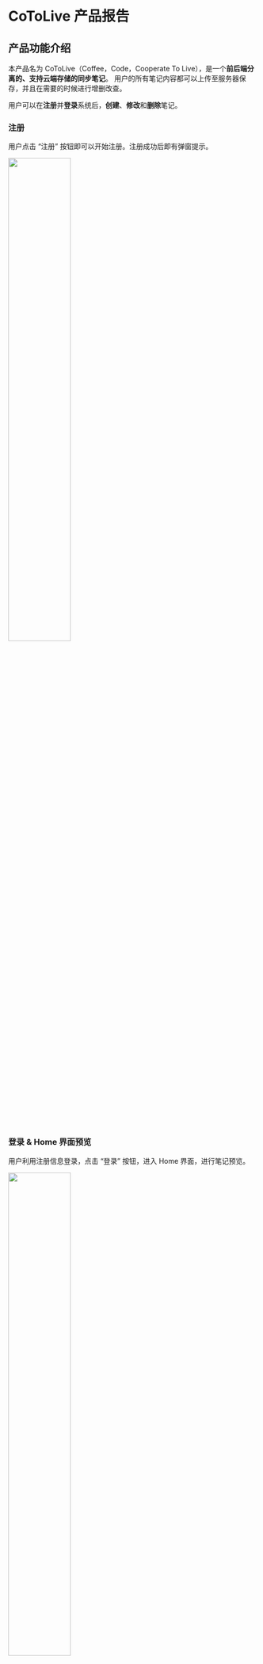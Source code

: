 # CoToLive 产品报告

## 产品功能介绍
本产品名为 CoToLive（Coffee，Code，Cooperate To Live），是一个**前后端分离的、支持云端存储的同步笔记**。
用户的所有笔记内容都可以上传至服务器保存，并且在需要的时候进行增删改查。

用户可以在**注册**并**登录**系统后，**创建**、**修改**和**删除**笔记。

### 注册
用户点击 “注册” 按钮即可以开始注册。注册成功后即有弹窗提示。

<img src="./figs/signupExpample.jpeg" style="width: 50%;" />

### 登录 & Home 界面预览
用户利用注册信息登录，点击 “登录” 按钮，进入 Home 界面，进行笔记预览。

<img src="./figs/loginExample.jpeg" style="width: 50%;" />

### 创建笔记
用户点击 “+”，创建笔记，创建完成后点击 “上传” 的 cloud 按钮。

<img src="./figs/newpostExample.jpeg" style="width: 50%;" />

### 修改笔记
用户点击笔记进入笔记的详情页面。点击 View 旁的眼睛按钮切换为编辑模式，即可开始编辑。

<img src="./figs/editExample.jpeg" style="width: 50%;" />

### 删除笔记
用户点击垃圾桶图标即可删除。

<img src="./figs/delExample.jpeg" style="width: 50%;" />


## 程序概要设计
本产品的设计分为前端和后端。
- 前端主要负责页面的显示与排版布局，并且将用户提交的请求通过**网络**发送给后端；
- 后端主要负责处理前端发送来的**网络请求**。对那些合法的请求，后端将会把数据保存在**数据库**中。


### 前端设计
本产品的前端使用 Kotlin 语言和 Jetpack Compose 框架开发。

在设计时，本产品将前端部分按照功能分为了如下几个 packages：
- `screen` screen 包含了 5 个主要页面的 UI 布局。
- `network` network 定义了网络请求的格式和 API 路径。
- `viewmodels`viewmodels 包含了若干个 view models，用来管理各种状态。
- `snackBar` snackBar 描述了提示弹窗 snackBar 的行为。
- `navigation` navigation 描述了页面跳转的逻辑。

#### Screen UI 设计
5 个 Screens 的 UI 设计如下：
- LogInScreen：登录页面的布局，用户以这个页面作为入口登录。
- SignUpScreen：注册页面的布局，用户可以在这个页面进行注册。
- HomeScreen：Home 页面的布局，这个页面将展示用户的所有笔记的摘要。
- EditScreen：查看 & 编辑页面的布局，这个页面展示某一个笔记的具体内容并且提供了编辑操作。
- NewPostScreen：创建页面的布局，这个页面用于创建一个新的笔记。


<div style="display: flex; flex-wrap: wrap; justify-content: space-between;">
    <img src="./figs/loginScreen.jpeg" style="width: 30%; margin-bottom: 10px;" />
    <img src="./figs/signupScreen.jpeg" style="width: 30%; margin-bottom: 10px;" />
    <img src="./figs/homeScreen.png" style="width: 30%; margin-bottom: 10px;" />
</div>
<div style="display: flex; justify-content: center; width: 100%; margin-top: 10px; flex-wrap: wrap;">
    <img src="./figs/editScreen.jpeg" style="width: 30%; margin-bottom: 10px; margin-right: 5%;" />
    <img src="./figs/postScreen.jpeg" style="width: 30%; margin-bottom: 10px; margin-left: 5%;" />
</div>


从上到下，从左到右分别是：LogInScreen、SignUpScreen、HomeScreen、 EditScreen 和 NewPostScreen。这些 screens 的 UI 均在 screen 包内定义。

#### Network 网络请求设计
在本产品中，前端需要向后端发送网络请求。本产品借助 Retrofit 来实现这一功能。

network 包中有如下两类文件：
    - {messageType}DataClass：这一类文件用来定义网络请求与响应的格式 messageType。
    - CoToLiveApiService：定义了 API 路径，并且使用 retrofit 来向后端发送消息。

发送网络请求的主要逻辑在 `CoToLiveApiService.kt` 文件中。它通过创建 Retrofit 实例、定义 Retrofit 接口来提供 Retrofit 服务。
在设计时，只要将 `CoToLiveApiService` 这一接口中的 API 路径与请求格式，与后端照应即可。

```Kotlin
// 代码位于 CoToLive\app\src\main\java\com\example\cotolive\network\CoToLiveApiService.kt

// 定义 Retrofit 接口
interface CoToLiveApiService {
    @POST("SignUp")
    suspend fun usrSignUp(@Body signUpReq: SignUpRequestMessage): SignUpPostMessage

    @POST("LogIn")
    suspend fun usrLogIn(@Body logInReq: LogInPostMessage): LogInResponseMessage

    @GET("/UserPage/GetArticleAbstract")
    suspend fun articleAbstractsFetch(): ArticleAbstractResponseMessage

    @GET("/UserPage/ReadArticle")
    suspend fun articleRead(@Query("ArticleID") articleID: Int): ArticleResponseMessage

    @PUT("/UserPage/ModifyArticle")
    suspend fun articleModify(@Body article: ArticleSent): ArticlePostResponseMessage

    @POST("/UserPage/PostArticle")
    suspend fun articlePost(@Body article: ArticleSent): ArticlePostResponseMessage

    @POST("/UserPage/DeleteArticle")
    suspend fun articleDelete(@Body articleDelId: ArticleDel): ArticlePostResponseMessage
}
```

**API 路径也会在后端设计中提到。**[跳转后端设计](#后端设计)

#### View Models 设计
View model 用于存储和管理 UI 组件所需要的数据，它能够实现业务逻辑与 UI 层解耦。本产品的前端设计中，view model 主要被用来处理网络请求，包括网络请求的发起以及后端响应的处理。通过 view model，前端能够正确地发送网络请求，并且针对后端响应执行不同的操作。

以 LogInViewModel.kt 为例，view model 在其中负责发送用户登录请求，并且接收处理后端的响应。

```Kotlin
// 代码位于 CoToLive\app\src\main\java\com\example\cotolive\viewmodels\LogInViewModel.kt
class LogInViewModel : ViewModel() {
    var logInUiState: LogInUiState by mutableStateOf(LogInUiState.Loading)
    var logInCallCnt: Int by mutableIntStateOf(0)
        private set

    // 供外界调用的发送登录请求
    fun postUsrLogIn(mail: String, password: String) {
        viewModelScope.launch {
            val logInReqMsg = LogInPostMessage(mail, password)
            logInUiState = LogInUiState.Loading
            try {
                // 调用上一小节描述的 usrLogIn，发起登录请求，返回结果被写入 logInResponse 中
                val logInResponse = CoToLiveApi.retrofitService.usrLogIn(logInReqMsg)
                TokenManager.token = logInResponse.token
                logInUiState = LogInUiState.Success(
                    "登录成功, ${logInResponse.name}，你好。"
                )
            } catch (e: IOException) {
                // 捕获异常
                Log.e("LogInViewModel", "Network error", e)
                logInUiState = LogInUiState.Error("网络错误，请稍后再试")
            } catch (e: HttpException) {
                // 捕获异常
                Log.e("LogInViewModel", "HTTP error", e)
                // 这里可以获取到 HTTP 错误的详细信息
                val errorMessage = e.response()?.errorBody()?.string() ?: "服务器错误，请稍后再试"
                logInUiState = LogInUiState.Error(errorMessage)
            }
            logInCallCnt ++
        }
    }
}
```

**由此可见，view model 为网络请求提供了一个优雅的调用方式，其中自带了接收请求、异常处理等功能。**

#### Navigation 设计
前端采用了 NavHost 来定义跳转。
跳转的逻辑如下：
![](./figs/navigations.jpeg)

**除了上述标出的按钮之外，`<` 按钮均被实现为了 “回到上一级”**。

#### SnackBar 设计
为了给用户反馈，本产品需要利用一个弹窗来显示请求是否成功。
弹窗不应该被 screens 包含，**因为发生屏幕跳转时，弹窗会随着屏幕一起消失**，这就无法提醒用户操作是否成功。

因此，本产品的前端使用了一个 SnackBar 来设置一个位于 screens 之外的弹窗，并且通过 view model 来管理它的状态。

```Kotlin
// 代码位于 CoToLive\app\src\main\java\com\example\cotolive\snackBar\SnackBarViewModel.kt
class SnackbarViewModel : ViewModel() {
    // 控制是否显示 Snackbar
    var showSnackbar by mutableStateOf(false)
    var isCorrect by mutableStateOf(false)
    var snackbarMessage by mutableStateOf("")

    // 显示 Snackbar 的方法
    fun showOKSnackbar(message: String) {
        isCorrect = true
        snackbarMessage = message
        showSnackbar = true
    }

    fun showErrSnackbar(message: String) {
        isCorrect = false
        snackbarMessage = message
        showSnackbar = true
    }

    // 隐藏 Snackbar
    fun hideSnackbar() {
        showSnackbar = false
    }
}
```

当需要弹窗时，只需要调用 SnackbarViewModel 的 showOKSnackbar 或者 showErrSnackbar 方法即可。




### 后端设计
本产品的后端使用了 Go 语言开发，基于 **Gin 框架** 构建了 RESTful APIs，从而向前端提供 Web 服务。此外，本产品使用了 **Gorm 库** 的对象关系映射操作来访问后端的 **MySql** 数据库。

#### MySql 数据库的设计
本产品在 MySql 中构建了两个表，分别如下：
- `users`
    |列名|类型|Key|
    |-|-|-|
    |user_uid | int |PRI|
    |user_name | varchar(255)|	
    |user_mail | varchar(45) |UNI|	
    |passwd_hash | char(60) ||		
    |create_time | datetime ||

- `articles`
    |列名|类型|Key|
    |-|-|-|
    |article_id | int |PRI|
    |belongsto_uid | int |Foreign|
    |title | varchar(45) ||	
    |data_content | text ||	

其中，`user_uid` 和 `article_id` 分别是 表 `users` 和 表 `articles` 的主键。
`belongsto_uid` 是外键，它被用于表示该 article 归属于哪一个 user。

为了加速操作，本产品的后端数据库在设计时，根据当前的业务需求，除了主键之外，还为以下键设计了索引：
- `user_mail`
    由于 `user_mail` 是 UNIQUE 的键，所以将 user_mail 设置为索引可以更好地进行邮箱查重和登录操作。

- `belongsto_uid`
    由于每个 user 仅可见自己所持有的 articles，所以将 `belongsto_uid` 设为索引，可以快速找到某个 user 的所有 articles。

#### 程序与数据库的交互

利用 gorm 库，后端的 Go 语言代码可以通过对象关系映射，便捷地对数据库进行增删改查。

以 articles 这个表为例，只需要在定义 Go 的数据结构时，用 `gorm:"column:{column_name}"` 指定这个数据结构字段对应的 column_name 即可。

```Go
// 代码位于 colv-backend\sqldb\sql.go
type MysqlDB struct {
	DB *gorm.DB
}

// 代码位于 colv-backend\sqldb\sql_article.go
type Article struct {
	AID          uint   `gorm:"primaryKey;column:article_id"`
	BelongsToUID uint   `gorm:"column:belongsto_uid"`
	Title        string `gorm:"column:title"`
	Data         string `gorm:"column:data_content"`
}
```

定义了上述的数据结构之后，就可以利用 gorm 库查询数据了。以下面的代码为例，通过 Table 指定表名后，再通过 Where 查询特定的 article 即可。

```Go
// 代码位于 colv-backend\sqldb\sql_article.go
var articleFromDB Article
result := db.DB.
    Table(articleTableName).
    Where("article_id = ?", article_id).
    First(&articleFromDB)
```

#### 网络 APIs
完成了后端与数据库的连接交互之后，就可以开始设计网络的 APIs 了。
使用 Gin 框架，后端的程序可以向外提供这些接口，在文件 `colv-backend\router\handlers.go` 中，定义了如下接口。

请求类型 | API 路径|作用|
|- | - |-|
POST| `/LogIn`|处理登录请求|
POST| `/SignUp`|处理注册请求|
GET|`/UserPage/GetArticleAbstract`|获取某个 user 的所有 articles，返回摘要|
POST|`/UserPage/PostArticle`|处理 article 新建请求|
GET|`/UserPage/ReadArticle`|获取一个 article 的完整数据|
PUT|`/UserPage/ModifyArticle`|处理 article 修改请求|
POST|`/UserPage/DeleteArticle`|处理 article 删除请求|

这样，前端只需要访问对应的 API 路径，后端即可在检查请求合法性之后，进行对应的操作了。


## 软件架构图
本软件的架构图如下：


## 技术亮点及其实现原理

### 前后端用网络请求通信，支持跨设备同步
本产品的数据全部存储于后端数据库，所以用户只需要记住账号密码，即可跨设备进行数据同步。

这是由于本产品的前后端进行了分离，数据存储工作全部交给了后端，当前端需要数据时会向后端发起网络请求。

```Kotlin
// 代码位于 CoToLive\app\src\main\java\com\example\cotolive\network\CoToLiveApiService.kt

// 创建 Retrofit 实例
val retrofit = Retrofit.Builder().build()

interface CoToLiveApiService {
    @POST("SignUp")
    suspend fun usrSignUp(@Body signUpReq: SignUpRequestMessage): SignUpPostMessage
    // 设置 API 接口，省略类似的定义
    // ......
}

// 单例对象，用于提供 Retrofit 服务
object CoToLiveApi {
    val retrofitService: CoToLiveApiService by lazy {
        retrofit.create(CoToLiveApiService::class.java)
    }
}
```

通过定义上述接口，前端可以使用 Retrofit 向后端发送请求并获取数据。






### 使用 Json Web Token (JWT) 进行鉴权
由于本产品的存储操作基本上全依赖于后端数据库，所以前端需要**经常与后端发生交互**。
而我们在后端提供的是 *RESTful APIs*，它的一大特点是 stateless，即无状态性。
这意味着如果不使用鉴权的话，用户进行每一个操作时，前端都需要发送自己的账号和密码，而后端也需要反复地查表验证账号的正确性，这不仅浪费网络资源而且耗费了一定的时间，影响了程序的可扩展性。

所以本产品使用了 **Json Web Token** 进行**鉴权**。
确切来说，用户会在初次登录之后，后端会生成一个 Token，返回给前端，而前端会保存这个 Token。在前端发起的后续请求（如 `GetArticleAbstract`、`PostArticle` 等）中，消息头会带上 Authentication 字段，并且值被设置为 Token。后端在收到请求后，会先进行 JWT 认证，确认该消息是否正确，并且从中提取出用户的 ID，以便后续执行。

#### JWT 后端实现
在后端中，JWT 的代码位于 `colv-backend\router\jwt_verify.go` 文件下。该文件夹包含了 `GenerateToken` 和 `JWTAuthMiddleware` 两个函数。
- `GenerateToken` 被用于生成 Token，Token 记录了用户的 UID 并且会被设置一个过期时间。
- `JWTAuthMiddleware` 作为中间件，用来处理后端接收到的网络请求。它会检查 Token 是否过期，并且输出用户的 UID。

在后端的代码中，Gin 框架中的这几个 API 被加入了中间件 `JWTAuthMiddleware`。

```Go
// 代码位于 colv-backend\router\handlers.go 中的 GinStart() 函数中
func GinStart() {
    // ......
    // 以下 5 个 APIs 使用了 中间件 认证 JWT。
	r.GET("/UserPage/GetArticleAbstract", JWTAuthMiddleware(), dbh.HandleArticleAbstractRead)
	r.POST("/UserPage/PostArticle", JWTAuthMiddleware(), dbh.HandleArticlePost)
	r.GET("/UserPage/ReadArticle", JWTAuthMiddleware(), dbh.HandleArticleRead)
	r.PUT("/UserPage/ModifyArticle", JWTAuthMiddleware(), dbh.HandleAriticleModify)
	r.POST("/UserPage/DeleteArticle", JWTAuthMiddleware(), dbh.HandleAriticleDelete)
    // ......
}
```

#### JWT 前端实现
为了支持 JWT，前端使用一个类 TokenManager 对 Token 进行管理，当收到来自于后端的登陆成功信息（附带了后端发来的 Token）时，TokenManager 会更新 Token。

```Kotlin
// 代码位于 CoToLive\app\src\main\java\com\example\cotolive\viewmodels\LogInViewModel.kt
    val logInResponse = CoToLiveApi.retrofitService.usrLogIn(logInReqMsg)
    // 更新 Token
    TokenManager.token = logInResponse.token
```

在 TokenManager 更新了 Token 之后，前端使用了**拦截器**对之后的请求头作添加处理，这样发起网络请求时可以附带上 token，免去了重复发送账号密码的繁琐操作。

```Kotlin
// 代码位于 CoToLive\app\src\main\java\com\example\cotolive\network\CoToLiveApiService.kt

class AuthenticationInterceptor : Interceptor {
    override fun intercept(chain: Interceptor.Chain): Response {
        // 获取全局 token
        val token = TokenManager.token

        // 如果 token 存在，则在请求头中附加 Authorization
        val newRequest = if (token != null) {
            chain.request().newBuilder()
                .addHeader("Authorization", "$token")  // 添加 Authorization 头
                .build()
        } else {
            chain.request()  // 如果没有 token，直接发出请求
        }
        return chain.proceed(newRequest)  // 继续执行请求
    }
}

// 创建 OkHttpClient 并添加拦截器
val client = OkHttpClient.Builder()
    .addInterceptor(AuthenticationInterceptor())  // 添加认证拦截器
    .build()
```

接着便是后端收到请求，通过 JWT 进行认证，然后执行正常的处理逻辑了。
